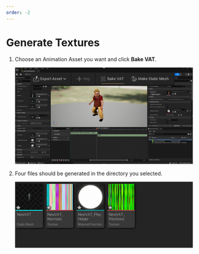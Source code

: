 ```yaml
---
order: -2
---
```


# Generate Textures
1. Choose an Animation Asset you want and click **Bake VAT**.

   ![](../assets/VertexAnimationTextures_1.png)

2. Four files should be generated in the directory you selected.

   ![](../assets/GetStarted_2.png)